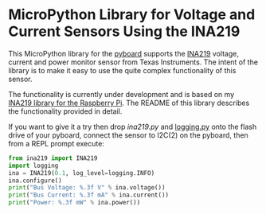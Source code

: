 # MicroPython Library for Voltage and Current Sensors Using the INA219

This MicroPython library for the [pyboard](https://store.micropython.org/#/store)
supports the [INA219](http://www.ti.com/lit/ds/symlink/ina219.pdf)
voltage, current and power monitor sensor from Texas Instruments. The intent of the library
is to make it easy to use the quite complex functionality of this sensor.

The functionality is currently under development and is based on my [INA219 library for the Raspberry Pi](https://github.com/chrisb2/pi_ina219). The README of this library describes
the functionality provided in detail.

If you want to give it a try then drop _ina219.py_ and [logging.py](https://github.com/micropython/micropython-lib/blob/master/logging/logging.py)
onto the flash drive of your pyboard, connect the sensor to I2C(2) on the pyboard,
then from a REPL prompt execute:

```python
from ina219 import INA219
import logging
ina = INA219(0.1, log_level=logging.INFO)
ina.configure()
print("Bus Voltage: %.3f V" % ina.voltage())
print("Bus Current: %.3f mA" % ina.current())
print("Power: %.3f mW" % ina.power())
```
